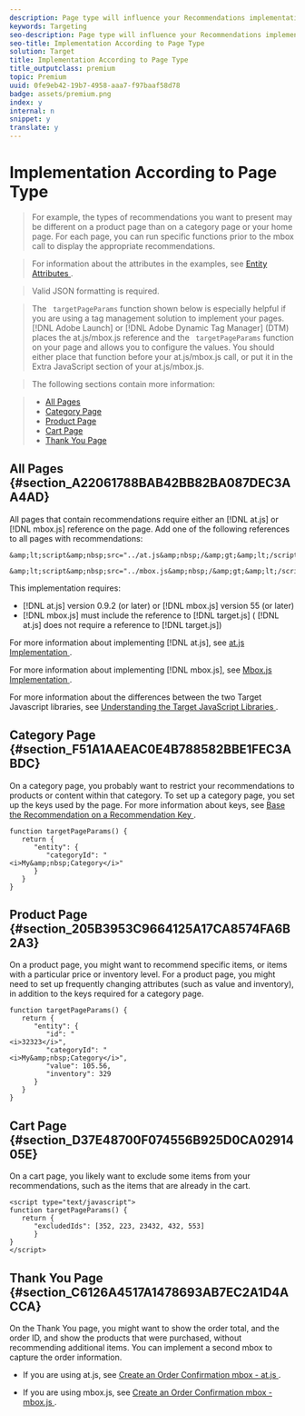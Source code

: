 ```yaml
---
description: Page type will influence your Recommendations implementation.
keywords: Targeting
seo-description: Page type will influence your Recommendations implementation.
seo-title: Implementation According to Page Type
solution: Target
title: Implementation According to Page Type
title_outputclass: premium
topic: Premium
uuid: 0fe9eb42-19b7-4958-aaa7-f97baaf58d78
badge: assets/premium.png
index: y
internal: n
snippet: y
translate: y
---
```


# Implementation According to Page Type


>For example, the types of recommendations you want to present may be different on a product page than on a category page or your home page. For each page, you can run specific functions prior to the mbox call to display the appropriate recommendations. 

>For information about the attributes in the examples, see [ Entity Attributes ](r_entity_attributes.md#reference_3BCC1383FB3F44F4A2120BB36270387F). 

>Valid JSON formatting is required. 

>The ` targetPageParams` function shown below is especially helpful if you are using a tag management solution to implement your pages. [!DNL  Adobe Launch] or [!DNL  Adobe Dynamic Tag Manager] (DTM) places the at.js/mbox.js reference and the ` targetPageParams` function on your page and allows you to configure the values. You should either place that function before your at.js/mbox.js call, or put it in the Extra JavaScript section of your at.js/mbox.js. 

>The following sections contain more information: 

>
>* [ All Pages ](r_implementation_page_type.md#section_A22061788BAB42BB82BA087DEC3AA4AD)
>* [ Category Page ](r_implementation_page_type.md#section_F51A1AAEAC0E4B788582BBE1FEC3ABDC)
>* [ Product Page ](r_implementation_page_type.md#section_205B3953C9664125A17CA8574FA6B2A3)
>* [ Cart Page ](r_implementation_page_type.md#section_D37E48700F074556B925D0CA0291405E)
>* [ Thank You Page ](r_implementation_page_type.md#section_C6126A4517A1478693AB7EC2A1D4ACCA)


## All Pages {#section_A22061788BAB42BB82BA087DEC3AA4AD}

All pages that contain recommendations require either an [!DNL  at.js] or [!DNL  mbox.js] reference on the page. Add one of the following references to all pages with recommendations: 


```
&amp;lt;script&amp;nbsp;src="../at.js&amp;nbsp;/&amp;gt;&amp;lt;/script&amp;gt;
```



```
&amp;lt;script&amp;nbsp;src="../mbox.js&amp;nbsp;/&amp;gt;&amp;lt;/script&amp;gt;
```


This implementation requires: 


* [!DNL  at.js] version 0.9.2 (or later) or [!DNL  mbox.js] version 55 (or later)
* [!DNL  mbox.js] must include the reference to [!DNL  target.js] ( [!DNL  at.js] does not require a reference to [!DNL  target.js])


For more information about implementing [!DNL  at.js], see [ at.js Implementation ](c_target-atjs-implementation.md#concept_8AC8D169E02944B1A547A0CAD97EAC17). 

For more information about implementing [!DNL  mbox.js], see [ Mbox.js Implementation ](t_mbox_download.md#task_4EAE26BB84FD4E1D858F411AEDF4B420). 

For more information about the differences between the two Target Javascript libraries, see [ Understanding the Target JavaScript Libraries ](c_target-implement.md#concept_60B748DE4293488F917E8F1FA4C7E9EB). 

## Category Page {#section_F51A1AAEAC0E4B788582BBE1FEC3ABDC}

On a category page, you probably want to restrict your recommendations to products or content within that category. To set up a category page, you set up the keys used by the page. For more information about keys, see [ Base the Recommendation on a Recommendation Key ](t_create_new_algorithm.md#task_2B0ED54AFBF64C56916B6E1F4DC0DC3B). 


```
function targetPageParams() { 
   return { 
      "entity": { 
         "categoryId": " 
<i>My&amp;nbsp;Category</i>" 
      } 
   } 
}
```


## Product Page {#section_205B3953C9664125A17CA8574FA6B2A3}

On a product page, you might want to recommend specific items, or items with a particular price or inventory level. For a product page, you might need to set up frequently changing attributes (such as value and inventory), in addition to the keys required for a category page. 


```
function targetPageParams() { 
   return { 
      "entity": { 
         "id": " 
<i>32323</i>", 
         "categoryId": " 
<i>My&amp;nbsp;Category</i>", 
         "value": 105.56, 
         "inventory": 329 
      } 
   } 
}
```


## Cart Page {#section_D37E48700F074556B925D0CA0291405E}

On a cart page, you likely want to exclude some items from your recommendations, such as the items that are already in the cart. 


```
<script type="text/javascript"> 
function targetPageParams() { 
   return { 
      "excludedIds": [352, 223, 23432, 432, 553] 
      } 
} 
</script>
```


## Thank You Page {#section_C6126A4517A1478693AB7EC2A1D4ACCA}

On the Thank You page, you might want to show the order total, and the order ID, and show the products that were purchased, without recommending additional items. You can implement a second mbox to capture the order information. 


* If you are using at.js, see [ Create an Order Confirmation mbox - at.js ](t_create_orderconfirm-page-mbox-atjs.md#task_E85D2F64FEB84201A594F2288FABF053). 

* If you are using mbox.js, see [ Create an Order Confirmation mbox - mbox.js ](t_orderconfirm_create.md#task_0036D5F6C062442788BB55E872816D82). 


